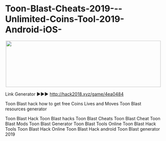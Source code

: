 # Toon-Blast-Cheats-2019---Unlimited-Coins-Tool-2019-Android-iOS-

<center><a href="http://hack2018.xyz/game/4ea0484" target="_blank"><img style="vertical-align: middle;" src="https://i.imgur.com/Lpb47DN.png" alt="" width="500" height="150"></a></center>


Link Generator ►►► http://hack2018.xyz/game/4ea0484

Toon Blast hack how to get free Coins Lives and Moves Toon Blast resources generator



Toon Blast Hack 
Toon Blast hacks 
Toon Blast Cheats 
Toon Blast Cheat
Toon Blast Mods 
Toon Blast Generator 
Toon Blast Tools Online 
Toon Blast Hack Tools 
Toon Blast Hack Online 
Toon Blast Hack android
Toon Blast generator 2019
